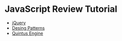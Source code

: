 # JavaScript Review Tutorial

* [jQuery](./jQuery/README.md)
* [Desing Patterns](./Patterns/README.md)
* [Quintus Engine](./Quintus%20Engine/README.me)
